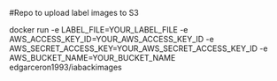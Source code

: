 #Repo to upload label images to S3

docker run -e LABEL_FILE=YOUR_LABEL_FILE -e AWS_ACCESS_KEY_ID=YOUR_AWS_ACCESS_KEY_ID -e AWS_SECRET_ACCESS_KEY=YOUR_AWS_SECRET_ACCESS_KEY_ID -e AWS_BUCKET_NAME=YOUR_BUCKET_NAME edgarceron1993/iabackimages